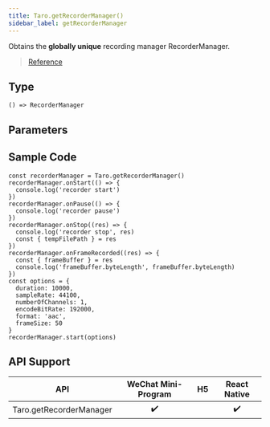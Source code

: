 ```yaml
---
title: Taro.getRecorderManager()
sidebar_label: getRecorderManager
---
```


Obtains the **globally unique** recording manager RecorderManager.

> [Reference](https://developers.weixin.qq.com/miniprogram/dev/api/media/recorder/wx.getRecorderManager.html)

## Type

```tsx
() => RecorderManager
```

## Parameters

## Sample Code

```tsx
const recorderManager = Taro.getRecorderManager()
recorderManager.onStart(() => {
  console.log('recorder start')
})
recorderManager.onPause(() => {
  console.log('recorder pause')
})
recorderManager.onStop((res) => {
  console.log('recorder stop', res)
  const { tempFilePath } = res
})
recorderManager.onFrameRecorded((res) => {
  const { frameBuffer } = res
  console.log('frameBuffer.byteLength', frameBuffer.byteLength)
})
const options = {
  duration: 10000,
  sampleRate: 44100,
  numberOfChannels: 1,
  encodeBitRate: 192000,
  format: 'aac',
  frameSize: 50
}
recorderManager.start(options)
```

## API Support

|           API           | WeChat Mini-Program | H5 | React Native |
|:-----------------------:|:-------------------:|:--:|:------------:|
| Taro.getRecorderManager |         ✔️          |    |      ✔️      |

